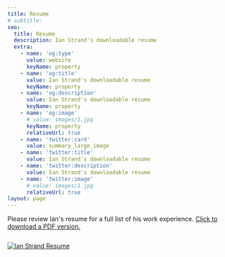 ```yaml
---
title: Resume
# subtitle:
seo:
  title: Resume
  description: Ian Strand's downloadable resume
  extra:
    - name: 'og:type'
      value: website
      keyName: property
    - name: 'og:title'
      value: Ian Strand's downloadable resume
      keyName: property
    - name: 'og:description'
      value: Ian Strand's downloadable resume
      keyName: property
    - name: 'og:image'
      # value: images/1.jpg
      keyName: property
      relativeUrl: true
    - name: 'twitter:card'
      value: summary_large_image
    - name: 'twitter:title'
      value: Ian Strand's downloadable resume
    - name: 'twitter:description'
      value: Ian Strand's downloadable resume
    - name: 'twitter:image'
      # value: images/1.jpg
      relativeUrl: true
layout: page
---
```


<div class="post-subtitle" style="margin-bottom: 1.66667rem;">Please review Ian's resume for a full list of his work experience. <a href="/docs/Ian Strand Resume.pdf" download="Ian Strand Resume.pdf" target="_blank">Click to download a PDF version.</a></div>

<div class="text-center">
<a href="/docs/Ian Strand Resume.pdf" download="Ian Strand Resume.pdf" target="_blank">
  <img class="sguide" alt="Ian Strand Resume" src="/images/Ian Strand Resume.png">
</a>
</div>
